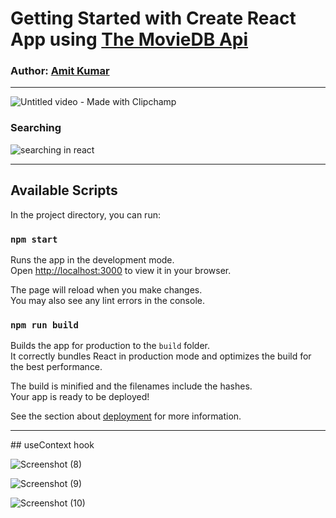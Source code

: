 # Getting Started with Create React App using [The MovieDB Api](https://developers.themoviedb.org)


### Author: [Amit Kumar](https://www.linkedin.com/in/amit-kumar-247b26223/?lipi=urn%3Ali%3Apage%3Ad_flagship3_feed%3B%2BCl34iqASrKeLvLFbiY77g%3D%3D)

<hr>


![Untitled video - Made with Clipchamp](https://user-images.githubusercontent.com/71318008/226402731-3687106a-ac5d-444c-9328-7e61fbdd8022.gif)

### Searching
![searching in react](https://user-images.githubusercontent.com/71318008/226403380-b0cd9da8-1d2c-40fa-8f12-9b720cd2df44.gif)


<hr>

## Available Scripts

In the project directory, you can run:

### `npm start`

Runs the app in the development mode.\
Open [http://localhost:3000](http://localhost:3000) to view it in your browser.

The page will reload when you make changes.\
You may also see any lint errors in the console.


### `npm run build`

Builds the app for production to the `build` folder.\
It correctly bundles React in production mode and optimizes the build for the best performance.

The build is minified and the filenames include the hashes.\
Your app is ready to be deployed!

See the section about [deployment](https://facebook.github.io/create-react-app/docs/deployment) for more information.


<hr>
## useContext hook

![Screenshot (8)](https://user-images.githubusercontent.com/71318008/226400623-9d66e190-b09c-4208-9464-3a20a6370add.png)

![Screenshot (9)](https://user-images.githubusercontent.com/71318008/226400632-f389fcff-24f8-40aa-95ba-a22a26d4f945.png)

![Screenshot (10)](https://user-images.githubusercontent.com/71318008/226400638-c54400aa-ee00-46a1-b29a-e29b9038ec0a.png)




